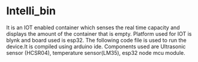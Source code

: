 # Intelli_bin
It is an IOT enabled container which senses the real time capacity and displays the amount of the container that is empty. Platform used for IOT is blynk and board used is esp32.
The following code file is used to run the device.It is compiled using arduino ide.
Components used are Ultrasonic sensor (HCSR04), temperature sensor(LM35), esp32 node mcu module.
